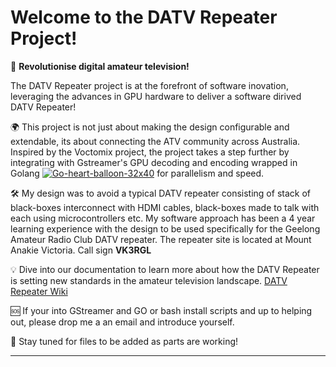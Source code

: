 # Welcome to the DATV Repeater Project!

🚀 **Revolutionise digital amateur television!** 

The DATV Repeater project is at the forefront of software inovation, leveraging the advances in GPU hardware to deliver a software dirived DATV Repeater!

🌍 This project is not just about making the design configurable and extendable, its about connecting the ATV community across Australia. Inspired by the Voctomix project, the project takes a step further by integrating with Gstreamer's GPU decoding and encoding wrapped in 
Golang [![Go-heart-balloon-32x40](https://github.com/TVforME/Repeater/assets/168706311/6d85af8a-82d8-49eb-ae11-fefb2bbc466b)](https://go.dev/ "Visit the GO website") for parallelism and speed.

🛠️ My design was to avoid a typical DATV repeater consisting of stack of black-boxes interconnect with HDMI cables,  black-boxes made to talk with each using microcontrollers etc. My software approach has been a 4 year learning experience with the design to be used specifically for the Geelong Amateur Radio Club DATV repeater. The repeater site is located at Mount Anakie Victoria. Call sign **VK3RGL**

💡 Dive into our documentation to learn more about how the DATV Repeater is setting new standards in the amateur television landscape.
[DATV Repeater Wiki](https://github.com/TVforME/Repeater/wiki)

🆘 If your into GStreamer and GO or bash install scripts and up to helping out, please drop me a an email and introduce yourself.

🔗 Stay tuned for files to be added as parts are working! 

---
